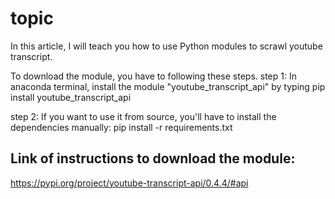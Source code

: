 # topic
In this article, I will teach you how to use Python modules to scrawl youtube transcript.

To download the module, you have to following these steps.
step 1: 
In anaconda terminal, install the module "youtube_transcript_api" by typing
pip install youtube_transcript_api

step 2:
If you want to use it from source, you'll have to install the dependencies manually:
pip install -r requirements.txt

## Link of instructions to download the module:
https://pypi.org/project/youtube-transcript-api/0.4.4/#api
